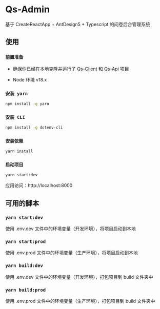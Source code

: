 # Qs-Admin

基于 CreateReactApp + AntDesign5 + Typescript 的问卷后台管理系统 

## 使用

### `前置准备`

- 确保你已经在本地克隆并运行了 [Qs-Client](https://github.com/gaozewen/qs-client)  和 [Qs-Api](https://github.com/gaozewen/qs-api) 项目

- Node 环境 v18.x

### `安装 yarn`

~~~bash
npm install -g yarn
~~~

### `安装 CLI`

~~~bash
npm install -g dotenv-cli
~~~

### `安装依赖`

~~~bash
yarn install
~~~

### `启动项目`

~~~bash
yarn start:dev
~~~

应用访问：http://localhost:8000

## 可用的脚本

### `yarn start:dev`

使用 .env.dev 文件中的环境变量（开发环境），将项目启动到本地

### `yarn start:prod`

使用 .env.prod 文件中的环境变量（生产环境），将项目启动到本地

### `yarn build:dev`

使用 .env.dev 文件中的环境变量（开发环境），打包项目到 build 文件夹中

### `yarn build:prod`

使用 .env.prod 文件中的环境变量（生产环境），打包项目到 build 文件夹中
